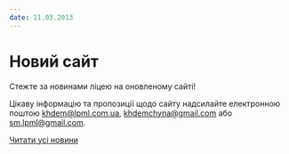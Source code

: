 ```yaml
---
date: 11.03.2013
---
```

# Новий сайт

Стежте за новинами ліцею на оновленому сайті!

Цікаву інформацію та пропозиції щодо сайту надсилайте електронною поштою [khdem@lpml.com.ua](mailto:khdem@lpml.com.ua), [khdemchyna@gmail.com](mailto:khdemchyna@gmail.com) або [sm.lpml@gmail.com](mailto:sm.lpml@gmail.com).

[Читати усі новини](/news)
